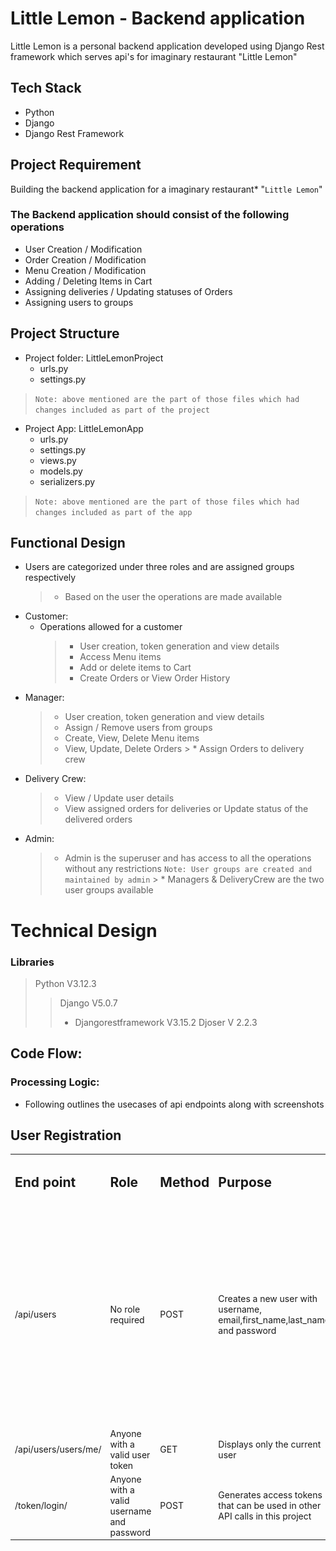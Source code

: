 # Little Lemon - Backend application
Little Lemon is a personal backend application developed using Django Rest framework which serves api's for imaginary restaurant "Little Lemon"

## Tech Stack
* Python
* Django
* Django Rest Framework

## Project Requirement
Building the backend application for a imaginary restaurant* "`Little Lemon`"

### The Backend application should consist of the following operations
* User Creation / Modification
* Order Creation / Modification
* Menu Creation / Modification
* Adding / Deleting Items in Cart
* Assigning deliveries / Updating statuses of Orders
* Assigning users to groups

## Project Structure
* Project folder: LittleLemonProject
    * urls.py
    * settings.py
> `Note: above mentioned are the part of those files which had changes included as part of the project`
* Project App: LittleLemonApp
    * urls.py
    * settings.py
    * views.py
    * models.py
    * serializers.py
> `Note: above mentioned are the part of those files which had changes included as part of the app`

## Functional Design
* Users are categorized under three roles and are assigned groups respectively
    > * Based on the user the operations are made available
* Customer:
    * Operations allowed for a customer
        > * User creation, token generation and view details
        > * Access Menu items
        > * Add or delete items to Cart
        > * Create Orders or View Order History
* Manager:
    > * User creation, token generation and view details
    > * Assign / Remove users from groups 
    > * Create, View, Delete Menu items
    > * View, Update, Delete Orders
        > * Assign Orders to delivery crew
* Delivery Crew:
    > * View / Update user details
    > * View assigned orders for deliveries or Update status of the delivered orders
* Admin:
    > * Admin is the superuser and has access to all the operations without any restrictions
    > `Note: User groups are created and maintained by admin`
        > * Managers & DeliveryCrew are the two user groups available

# Technical Design
### Libraries
> Python V3.12.3
> > Django V5.0.7
> > * Djangorestframework V3.15.2
> > Djoser V 2.2.3

## Code Flow:
### Processing Logic:
* Following outlines the usecases of api endpoints along with screenshots
## User Registration
<table>
  <tr>
    <td><h2>End point</h2></td>
    <td><h2>Role</h2></td>
    <td><h2>Method</h2></td>
    <td><h2>Purpose</h2></td>
    <td><h2>Request</h2></td>
    <td><h2>Response</h2></td>
  </tr>
  <tr>
    <td>/api/users</td>
    <td>No role required</td>
    <td>POST</td>
    <td>Creates a new user with username, email,first_name,last_name and password</td>
    <td><img src = "https://github.com/vish4life/LittleLemon-Backend//blob/main/Snapshots_Usecase/01_user_creation_ins_req.JPG" width='600' height='350' /></td>
    <td></td>
  </tr>
  <tr>
    <td>/api/users/users/me/</td>
    <td>Anyone with a valid user token</td>
    <td>GET</td>
    <td>Displays only the current user</td>
    <td></td>
    <td></td>
  </tr>
  <tr>
    <td>/token/login/</td>
    <td>Anyone with a valid username and password</td>
    <td>POST</td>
    <td>Generates access tokens that can be used in other API calls in this project</td>
    <td></td>
    <td></td>
  </tr>
</table>
